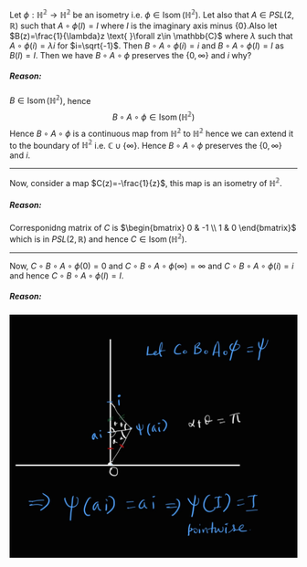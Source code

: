 Let $\phi: \mathbb{H^2}\rightarrow \mathbb{H^2}$ be an isometry i.e. $\phi \in \operatorname{Isom}(\mathbb{H^2})$. Let also that $A \in PSL(2,\mathbb{R})$ such that $A\circ\phi(I)=I$ where $I$ is the imaginary axis minus $\{0\}$.Also let $B(z)=\frac{1}{\lambda}z \text{ }\forall z\in \mathbb{C}$ where $\lambda$ such that $A\circ\phi(i)=\lambda i$ for $i=\sqrt{-1}$. Then $B\circ A\circ \phi(i)=i$ and $B\circ A\circ \phi(I)=I$ as $B(I)=I$. Then we have $B\circ A \circ \phi$ preserves the $\{0,\infty\}$ and $i$ why? 

##### Reason: 
$B\in \operatorname{Isom}(\mathbb{H^2})$, hence $$B\circ A\circ \phi \in \operatorname{Isom}(\mathbb{H^2})$$
Hence $B\circ A\circ \phi$ is a continuous map from $\mathbb{H^2}$ to $\mathbb{H^2}$ hence we can extend it to the boundary of $\mathbb{H^2}$ i.e. $\mathbb{C}\cup\{\infty\}$. Hence $B\circ A\circ \phi$ preserves the $\{0,\infty\}$ and $i$.

---
Now, consider a map $C(z)=-\frac{1}{z}$, this map is an isometry of $\mathbb{H^2}$.

##### Reason:
Corresponidng matrix of $C$ is $\begin{bmatrix} 0 & -1 \\ 1 & 0 \end{bmatrix}$ which is in $PSL(2,\mathbb{R})$ and hence $C\in \operatorname{Isom}(\mathbb{H^2})$.

---
Now, $C\circ B\circ A\circ \phi(0)=0$ and $C\circ B\circ A\circ \phi(\infty)=\infty$ and $C\circ B\circ A\circ \phi(i)=i$ and hence $C\circ B\circ A\circ \phi(I)=I$.

##### Reason:
![](reason.jpg)